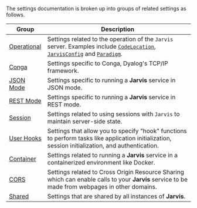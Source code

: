 The settings documentation is broken up into groups of related settings as follows.

| Group | Description |
|--|--|
| [Operational](./settings-operational.md) | Settings related to the operation of the `Jarvis` server. Examples include [`CodeLocation`](./settings-operational.md#codelocation), [`JarvisConfig`](./settings-operational.md#jarvisconfig) and [`Paradigm`](./settings-operational.md#paradigm). |
| [Conga](./settings-conga.md) | Settings specific to Conga, Dyalog's TCP/IP framework. |
| [JSON Mode](./settings-json.md) | Settings specific to running a **Jarvis** service in JSON mode. |
| [REST Mode](./settings-rest.md) | Settings specific to running a **Jarvis** service in REST mode. |
| [Session](./settings-session.md) | Settings related to using sessions with `Jarvis` to maintain server-side state. |
| [User Hooks](./settings-hooks.md) | Settings that allow you to specify "hook" functions to perform tasks like application initialization, session initialization, and authentication. |
| [Container](./settings-container.md) | Settings related to running a **Jarvis** service in a containerized environment like Docker. |
| [CORS](./settings-cors.md) | Settings related to Cross Origin Resource Sharing which can enable calls to your **Jarvis** service to be made from webpages in other domains. |
| [Shared](./settings-shared.md) | Settings that are shared by all instances of **Jarvis**.|